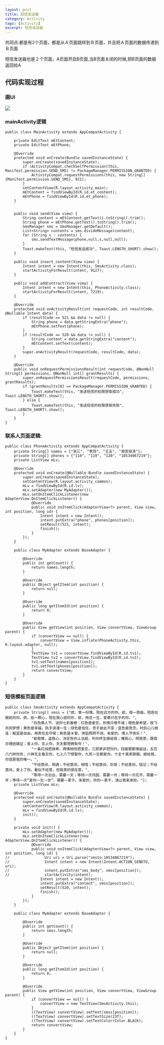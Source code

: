 ```yaml
---
layout: post
title: 短信发送器
category: Activity
tags: [Activity]
excerpt: 短信发送器 
---
```

 
共同点:都是有2个页面，都是从Ａ页面跳转到Ｂ页面，并且把Ａ页面的数据传递到Ｂ页面
 
短信发送器也是２个页面，A页面开启B页面,当B页面关闭的时候,把B页面的数据返回给A 

## 代码实现过程  ##

### 画UI  ###


![](http://www.nangongyibin.com/assets/images/Activity/137.png)


### mainActivity逻辑 ###

    
	public class MainActivity extends AppCompatActivity {
	
	    private EditText mEtContent;
	    private EditText mEtPhone;
	
	    @Override
	    protected void onCreate(Bundle savedInstanceState) {
	        super.onCreate(savedInstanceState);
	        if (ActivityCompat.checkSelfPermission(this, Manifest.permission.SEND_SMS) != PackageManager.PERMISSION_GRANTED) {
	            ActivityCompat.requestPermissions(this, new String[]{Manifest.permission.SEND_SMS}, 921);
	        }
	        setContentView(R.layout.activity_main);
	        mEtContent = findViewById(R.id.et_content);
	        mEtPhone = findViewById(R.id.et_phone);
	    }
	
	
	    public void send(View view) {
	        String content = mEtContent.getText().toString().trim();
	        String phone = mEtPhone.getText().toString().trim();
	        SmsManager sms = SmsManager.getDefault();
	        List<String> contents = sms.divideMessage(content);
	        for (String s : contents) {
	            sms.sendTextMessage(phone,null,s,null,null);
	        }
	        Toast.makeText(this, "短信发送成功", Toast.LENGTH_SHORT).show();
	    }
	
	    public void insert_content(View view) {
	        Intent intent = new Intent(this, SmsActivity.class);
	        startActivityForResult(intent, 9127);
	    }
	
	    public void addContract(View view) {
	        Intent intent = new Intent(this, PhoneActivity.class);
	        startActivityForResult(intent, 7219);
	    }
	
	    @Override
	    protected void onActivityResult(int requestCode, int resultCode, @Nullable Intent data) {
	        if (resultCode == 521 && data != null) {
	            String phone = data.getStringExtra("phone");
	            mEtPhone.setText(phone);
	        }
	        if (resultCode == 520 && data != null) {
	            String content = data.getStringExtra("content");
	            mEtContent.setText(content);
	        }
	        super.onActivityResult(requestCode, resultCode, data);
	    }
	
	    @Override
	    public void onRequestPermissionsResult(int requestCode, @NonNull String[] permissions, @NonNull int[] grantResults) {
	        super.onRequestPermissionsResult(requestCode, permissions, grantResults);
	        if (grantResults[0] == PackageManager.PERMISSION_GRANTED) {
	            Toast.makeText(this, "发送短信的权限获取成功", Toast.LENGTH_SHORT).show();
	        } else {
	            Toast.makeText(this, "发送短信的权限获取失败", Toast.LENGTH_SHORT).show();
	        }
	    }
	}

### 联系人页面逻辑: ###

    public class PhoneActivity extends AppCompatActivity {
	    private String[] names = {"张三", "李四", "王五", "南宫燚滨"};
	    private String[] phones = {"110", "119", "120", "18534867219"};
	    private ListView mLv;
	
	    @Override
	    protected void onCreate(@Nullable Bundle savedInstanceState) {
	        super.onCreate(savedInstanceState);
	        setContentView(R.layout.activity_common);
	        mLv = findViewById(R.id.lv);
	        mLv.setAdapter(new MyAdapter());
	        mLv.setOnItemClickListener(new AdapterView.OnItemClickListener() {
	            @Override
	            public void onItemClick(AdapterView<?> parent, View view, int position, long id) {
	                Intent intent = new Intent();
	                intent.putExtra("phone", phones[position]);
	                setResult(521, intent);
	                finish();
	            }
	        });
	    }
	
	    public class MyAdapter extends BaseAdapter {
	
	        @Override
	        public int getCount() {
	            return names.length;
	        }
	
	        @Override
	        public Object getItem(int position) {
	            return null;
	        }
	
	        @Override
	        public long getItemId(int position) {
	            return 0;
	        }
	
	        @Override
	        public View getView(int position, View convertView, ViewGroup parent) {
	            if (convertView == null) {
	                convertView = View.inflate(PhoneActivity.this, R.layout.adapter, null);
	            }
	            TextView tv1 = convertView.findViewById(R.id.tv1);
	            TextView tv2 = convertView.findViewById(R.id.tv2);
	            tv1.setText(names[position]);
	            tv1.setText(phones[position]);
	            return convertView;
	        }
	    }
	}

### 短信模板页面逻辑 ###

    public class SmsActivity extends AppCompatActivity {
	    private String[] smss = {"欲，寄一份情，陪在远方的你。欲，借一首曲，陪若在眼前的你。欲，给一颗心，陪在我心底的你，欲，用这一生，爱慕只在乎的你。",
	            "白色情人节，送你七彩画卷：红色是爱恋，热情只增不减；橙色是希望，放飞共同梦想；黄色是幸福，执手浪漫一生；绿色是信任，忠于彼此不变；蓝色是思念，时刻心儿相连；靛蓝是自由，用责任去守侯；紫色是关爱，体贴照顾不烦。亲爱的，情人节快乐！",
	            "偷我情，盗我心，决定告你上法庭，判你终生嫁给我；懂我心，明我意，跟我办理结婚证；爱上你，恋上你，天天都想拥有你！",
	            "一条红线把缘牵，两情相悦把爱恋，三顾茅庐把你约，四面楚歌情敌战，五花八门哄你欢，六神无主看见你，七上八下想娶你，九死一生都爱你，十全十美来联姻。嫁给我，你就是我的唯一。",
	            "不经意间，相遇；不经意间，相惜；不经意间，刻骨；不经意间，铭记；不经意间，爱上了你。看似不经意，但我真的很在意。",
	            "等待一次日出，需要一天；等待一次月圆，需要一月；等待一次花开，需要一年；等待一次“爱你一生一世”，需要一辈子。亲爱的，你的一辈子，请让我来承担。"};
	    private ListView mLv;
	
	    @Override
	    protected void onCreate(@Nullable Bundle savedInstanceState) {
	        super.onCreate(savedInstanceState);
	        setContentView(R.layout.activity_common);
	        mLv = findViewById(R.id.lv);
	        init();
	    }
	
	    private void init() {
	        mLv.setAdapter(new MyAdapter());
	        mLv.setOnItemClickListener(new AdapterView.OnItemClickListener() {
	            @Override
	            public void onItemClick(AdapterView<?> parent, View view, int position, long id) {
	//                Uri uri = Uri.parse("smsto:18534867219");
	//                Intent intent = new Intent(Intent.ACTION_SENDTO, uri);
	//                intent.putExtra("sms_body", smss[position]);
	//                startActivity(intent);
	                Intent intent = new Intent();
	                intent.putExtra("content", smss[position]);
	                setResult(520, intent);
	                finish();
	            }
	        });
	    }
	
	    public class MyAdapter extends BaseAdapter {
	
	        @Override
	        public int getCount() {
	            return smss.length;
	        }
	
	        @Override
	        public Object getItem(int position) {
	            return null;
	        }
	
	        @Override
	        public long getItemId(int position) {
	            return 0;
	        }
	
	        @Override
	        public View getView(int position, View convertView, ViewGroup parent) {
	            if (convertView == null) {
	                convertView = new TextView(SmsActivity.this);
	            }
	            ((TextView) convertView).setText(smss[position]);
	            ((TextView) convertView).setTextSize(23f);
	            ((TextView) convertView).setTextColor(Color.BLACK);
	            return convertView;
	        }
	    }
	}